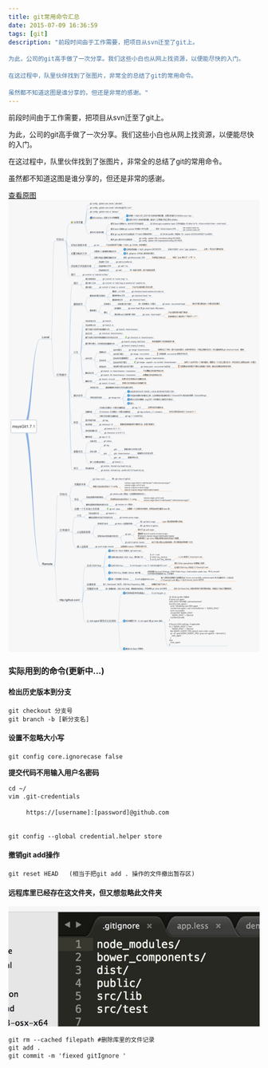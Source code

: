 ```yaml
---
title: git常用命令汇总
date: 2015-07-09 16:36:59
tags: [git]
description: "前段时间由于工作需要，把项目从svn迁至了git上。

为此，公司的git高手做了一次分享。我们这些小白也从网上找资源，以便能尽快的入门。

在这过程中，队里伙伴找到了张图片，非常全的总结了git的常用命令。

虽然都不知道这图是谁分享的，但还是非常的感谢。"
---
```


前段时间由于工作需要，把项目从svn迁至了git上。

为此，公司的git高手做了一次分享。我们这些小白也从网上找资源，以便能尽快的入门。

在这过程中，队里伙伴找到了张图片，非常全的总结了git的常用命令。

虽然都不知道这图是谁分享的，但还是非常的感谢。

<a href="/images/2015/08/2010072023345292.png" target="_blank">查看原图</a>
![](/images/2015/08/2010072023345292.png)

### 实际用到的命令(更新中...)

#### **检出历史版本到分支**
```
git checkout 分支号
git branch -b [新分支名]

```
#### **设置不忽略大小写**
  `git config core.ignorecase false`

**提交代码不用输入用户名密码**
```
cd ~/  
vim .git-credentials

     https://[username]:[password]@github.com


git config --global credential.helper store
```

#### **撤销git add操作**

```
git reset HEAD   (相当于把git add . 操作的文件撤出暂存区)
```

#### **远程库里已经存在这文件夹，但又想忽略此文件夹**

![](/images/gitignore.png)

```
git rm --cached filepath #删除库里的文件记录
git add .
git commit -m 'fiexed gitIgnore '
```


